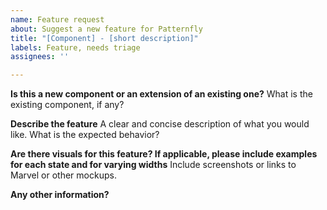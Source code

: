 ```yaml
---
name: Feature request
about: Suggest a new feature for Patternfly
title: "[Component] - [short description]"
labels: Feature, needs triage
assignees: ''

---
```


**Is this a new component or an extension of an existing one?**
What is the existing component, if any?

**Describe the feature**
A clear and concise description of what you would like. What is the expected behavior?

**Are there visuals for this feature? If applicable, please include examples for each state and for varying widths**
Include screenshots or links to Marvel or other mockups.

**Any other information?**
